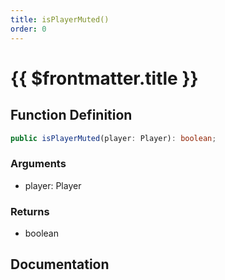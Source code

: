 ```yaml
---
title: isPlayerMuted()
order: 0
---
```


# {{ $frontmatter.title }}

<!--@include: ./isPlayerMuted_partial_header.md-->

## Function Definition

```ts
public isPlayerMuted(player: Player): boolean;
```

### Arguments

* player: Player

### Returns

* boolean

## Documentation

<!--@include: ./isPlayerMuted_partial_footer.md-->
